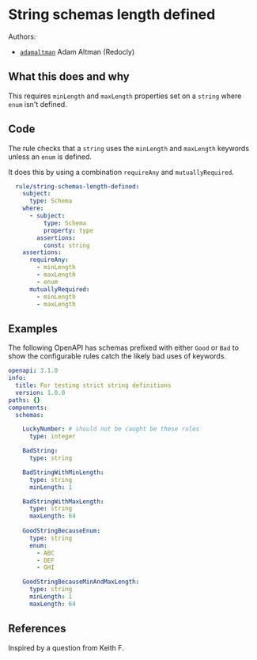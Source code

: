 # String schemas length defined

Authors:
- [`adamaltman`](https://github.com/adamaltman) Adam Altman (Redocly)
 
## What this does and why

This requires `minLength` and `maxLength` properties set on a `string` where `enum` isn't defined.

## Code

The rule checks that a `string` uses the `minLength` and `maxLength` keywords unless an `enum` is defined.

It does this by using a combination `requireAny` and `mutuallyRequired`.

```yaml
  rule/string-schemas-length-defined:
    subject: 
      type: Schema
    where: 
      - subject: 
          type: Schema
          property: type
        assertions:  
          const: string
    assertions: 
      requireAny: 
        - minLength
        - maxLength
        - enum
      mutuallyRequired: 
        - minLength
        - maxLength
```

## Examples

The following OpenAPI has schemas prefixed with either `Good` or `Bad` to show the configurable rules catch the likely bad uses of keywords.

```yaml
openapi: 3.1.0
info: 
  title: For testing strict string definitions
  version: 1.0.0
paths: {}
components: 
  schemas: 

    LuckyNumber: # should not be caught be these rules
      type: integer

    BadString:
      type: string

    BadStringWithMinLength:
      type: string
      minLength: 1

    BadStringWithMaxLength:
      type: string
      maxLength: 64
    
    GoodStringBecauseEnum:
      type: string
      enum:
        - ABC
        - DEF
        - GHI

    GoodStringBecauseMinAndMaxLength:
      type: string
      minLength: 1
      maxLength: 64
```

## References

Inspired by a question from Keith F. 
